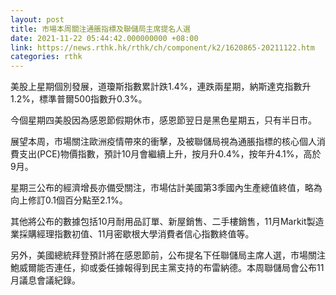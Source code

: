 ```yaml
---
layout: post
title: 市場本周關注通脹指標及聯儲局主席提名人選
date: 2021-11-22 05:44:42.000000000 +08:00
link: https://news.rthk.hk/rthk/ch/component/k2/1620865-20211122.htm
categories: rthk
---
```


美股上星期個別發展，道瓊斯指數累計跌1.4%，連跌兩星期，納斯達克指數升1.2%，標準普爾500指數升0.3%。

今個星期四美股因為感恩節假期休市，感恩節翌日是黑色星期五，只有半日市。

展望本周，市場關注歐洲疫情帶來的衝擊，及被聯儲局視為通脹指標的核心個人消費支出(PCE)物價指數，預計10月會繼續上升，按月升0.4%，按年升4.1%，高於9月。

星期三公布的經濟增長亦備受關注，市場估計美國第3季國內生產總值終值，略為向上修訂0.1個百分點至2.1%。

其他將公布的數據包括10月耐用品訂單、新屋銷售、二手樓銷售，11月Markit製造業採購經理指數初值、11月密歇根大學消費者信心指數終值等。

另外，美國總統拜登預計將在感恩節前，公布提名下任聯儲局主席人選，市場關注鮑威爾能否連任，抑或委任據報得到民主黨支持的布雷納德。本周聯儲局會公布11月議息會議紀錄。

